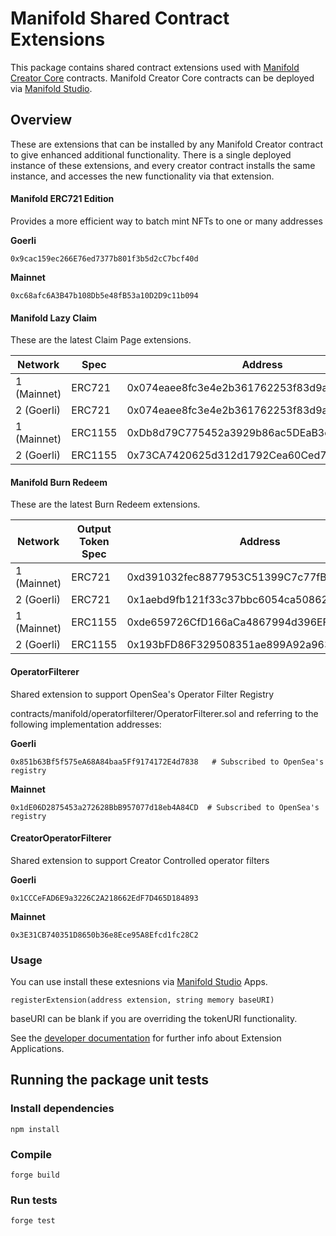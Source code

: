 # Manifold Shared Contract Extensions

This package contains shared contract extensions used with [Manifold Creator Core](https://github.com/manifoldxyz/creator-core-solidity) contracts. Manifold Creator Core contracts can be deployed via [Manifold Studio](https://studo.manifold.xyz).

## Overview

These are extensions that can be installed by any Manifold Creator contract to give enhanced additional functionality.  There is a single deployed instance of these extensions, and every creator contract installs the same instance, and accesses the new functionality via that extension.

#### Manifold ERC721 Edition
Provides a more efficient way to batch mint NFTs to one or many addresses

**Goerli**
```
0x9cac159ec266E76ed7377b801f3b5d2cC7bcf40d
```

**Mainnet**
```
0xc68afc6A3B47b108Db5e48fB53a10D2D9c11b094
```

#### Manifold Lazy Claim
These are the latest Claim Page extensions.

| Network     | Spec        | Address                                    |
| ----------- | ----------- | ------------------------------------------ |
| 1 (Mainnet) | ERC721      | 0x074eaee8fc3e4e2b361762253f83d9a94aec6fd4 |
| 2 (Goerli)  | ERC721      | 0x074eaee8fc3e4e2b361762253f83d9a94aec6fd4 |
| 1 (Mainnet) | ERC1155     | 0xDb8d79C775452a3929b86ac5DEaB3e9d38e1c006 |
| 2 (Goerli)  | ERC1155     | 0x73CA7420625d312d1792Cea60Ced7B35D009322c |


#### Manifold Burn Redeem
These are the latest Burn Redeem extensions.

| Network     | Output Token Spec        | Address                                    |
| ----------- | ------------------------ | ------------------------------------------ |
| 1 (Mainnet) | ERC721                   | 0xd391032fec8877953C51399C7c77fBcc93eE3E2A |
| 2 (Goerli)  | ERC721                   | 0x1aebd9fb121f33c37bbc6054ca50862249a39f66 |
| 1 (Mainnet) | ERC1155                  | 0xde659726CfD166aCa4867994d396EFeF386EAD68 |
| 2 (Goerli)  | ERC1155                  | 0x193bFD86F329508351ae899A92a963d5bfC77190 |


#### OperatorFilterer
Shared extension to support OpenSea's Operator Filter Registry

contracts/manifold/operatorfilterer/OperatorFilterer.sol and referring to the following implementation addresses:

**Goerli**
```
0x851b63Bf5f575eA68A84baa5Ff9174172E4d7838   # Subscribed to OpenSea's registry
```

**Mainnet**
```
0x1dE06D2875453a272628BbB957077d18eb4A84CD  # Subscribed to OpenSea's registry
```

#### CreatorOperatorFilterer
Shared extension to support Creator Controlled operator filters

**Goerli**
```
0x1CCCeFAD6E9a3226C2A218662EdF7D465D184893
```

**Mainnet**
```
0x3E31CB740351D8650b36e8Ece95A8Efcd1fc28C2
```
### Usage

You can use install these extesnions via [Manifold Studio](https://studo.manifold.xyz) Apps.

```
registerExtension(address extension, string memory baseURI)
```

baseURI can be blank if you are overriding the tokenURI functionality.

See the [developer documentation](https://docs.manifold.xyz/v/manifold-for-developers/manifold-creator-architecture/contracts/extensions) for further info about Extension Applications.


## Running the package unit tests
### Install dependencies
```
npm install
```

### Compile
```
forge build
```

### Run tests
```
forge test
```